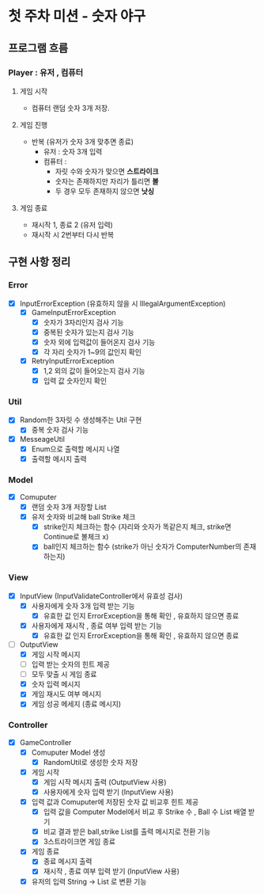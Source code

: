 # 첫 주차 미션 - 숫자 야구

## 프로그램 흐름

### Player : 유저 , 컴퓨터

1. 게임 시작
    - 컴퓨터 랜덤 숫자 3개 저장.

2. 게임 진행
    - 반복 (유저가 숫자 3개 맞추면 종료)
        - 유저 : 숫자 3개 입력
        - 컴퓨터 : 
          - 자릿 수와 숫자가 맞으면 **스트라이크**
          - 숫자는 존재하지만 자리가 틀리면 **볼**
          - 두 경우 모두 존재하지 않으면 **낫싱**

3. 게임 종료
    - 재시작 1, 종료 2 (유저 입력)
    - 재시작 시 2번부터 다시 반복

## 구현 사항 정리

### Error
- [x] InputErrorException (유효하지 않을 시 IllegalArgumentException)
    - [x] GameInputErrorException
        - [x] 숫자가 3자리인지 검사 기능
        - [x] 중복된 숫자가 있는지 검사 기능
        - [x] 숫자 외에 입력값이 들어온지 검사 기능
        - [x] 각 자리 숫자가 1~9의 값인지 확인
    - [x] RetryInputErrorException
        - [x] 1,2 외의 값이 들어오는지 검사 기능
        - [x] 입력 값 숫자인지 확인

### Util
- [x] Random한 3자릿 수 생성해주는 Util 구현
    - [x] 중복 숫자 검사 기능
- [x] MesseageUtil
    - [x] Enum으로 출력할 메시지 나열
    - [x] 출력할 메시지 출력

### Model
- [x] Comuputer
    - [x] 랜덤 숫자 3개 저장할 List
    - [x] 유저 숫자와 비교해 ball Strike 체크
        - [x] strike인지 체크하는 함수 (자리와 숫자가 똑같은지 체크, strike면 Continue로 볼체크 x)
        - [x] ball인지 체크하는 함수 (strike가 아닌 숫자가 ComputerNumber의 존재하는지)

### View
- [x] InputView (InputValidateController에서 유효성 검사)
    - [x] 사용자에게 숫자 3개 입력 받는 기능
      - [x] 유효한 값 인지 ErrorException을 통해 확인 , 유효하지 않으면 종료
    - [x] 사용자에게 재시작 , 종료 여부 입력 받는 기능
      - [x] 유효한 값 인지 ErrorException을 통해 확인 , 유효하지 않으면 종료

- [ ] OutputView
    - [x] 게임 시작 메시지
    - [ ] 입력 받는 숫자의 힌트 제공
    - [ ] 모두 맞출 시 게임 종료
    - [x] 숫자 입력 메시지
    - [x] 게임 재시도 여부 메시지
    - [x] 게임 성공 메세지 (종료 메시지)

### Controller
- [x] GameController
    - [x] Comuputer Model 생성
        - [x] RandomUtil로 생성한 숫자 저장
    - [x] 게임 시작
        - [x] 게임 시작 메시지 출력 (OutputView 사용)
        - [x] 사용자에게 숫자 입력 받기 (InputView 사용)
    - [x] 입력 값과 Comuputer에 저장된 숫자 값 비교후 힌트 제공
        - [x] 입력 값을 Computer Model에서 비교 후 Strike 수 , Ball 수 List 배열 받기
        - [x] 비교 결과 받은 ball,strike List를 출력 메시지로 전환 기능
        - [x] 3스트라이크면 게임 종료
    - [x] 게임 종료
        - [x] 종료 메시지 출력
        - [x] 재시작 , 종료 여부 입력 받기 (InputView 사용)
    - [x] 유저의 입력 String -> List<Integer> 로 변환 기능

